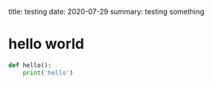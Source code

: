 title: testing
date: 2020-07-29
summary: testing something



# hello world

```python
def hello():
    print('hello')
```